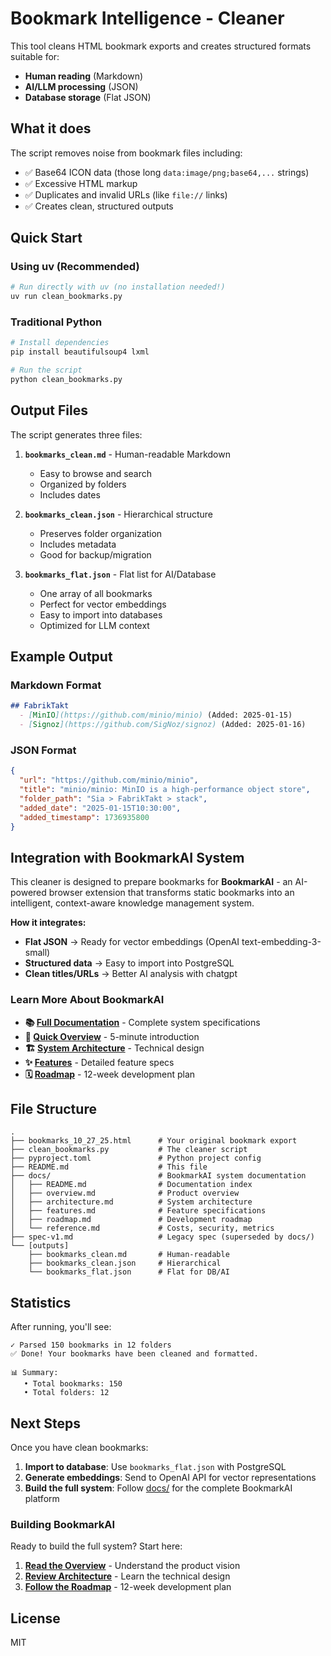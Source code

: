 # Bookmark Intelligence - Cleaner

This tool cleans HTML bookmark exports and creates structured formats suitable for:
- **Human reading** (Markdown)
- **AI/LLM processing** (JSON)
- **Database storage** (Flat JSON)

## What it does

The script removes noise from bookmark files including:
- ✅ Base64 ICON data (those long `data:image/png;base64,...` strings)
- ✅ Excessive HTML markup
- ✅ Duplicates and invalid URLs (like `file://` links)
- ✅ Creates clean, structured outputs

## Quick Start

### Using uv (Recommended)

```bash
# Run directly with uv (no installation needed!)
uv run clean_bookmarks.py
```

### Traditional Python

```bash
# Install dependencies
pip install beautifulsoup4 lxml

# Run the script
python clean_bookmarks.py
```

## Output Files

The script generates three files:

1. **`bookmarks_clean.md`** - Human-readable Markdown
   - Easy to browse and search
   - Organized by folders
   - Includes dates

2. **`bookmarks_clean.json`** - Hierarchical structure
   - Preserves folder organization
   - Includes metadata
   - Good for backup/migration

3. **`bookmarks_flat.json`** - Flat list for AI/Database
   - One array of all bookmarks
   - Perfect for vector embeddings
   - Easy to import into databases
   - Optimized for LLM context

## Example Output

### Markdown Format
```markdown
## FabrikTakt
  - [MinIO](https://github.com/minio/minio) (Added: 2025-01-15)
  - [Signoz](https://github.com/SigNoz/signoz) (Added: 2025-01-16)
```

### JSON Format
```json
{
  "url": "https://github.com/minio/minio",
  "title": "minio/minio: MinIO is a high-performance object store",
  "folder_path": "Sia > FabrikTakt > stack",
  "added_date": "2025-01-15T10:30:00",
  "added_timestamp": 1736935800
}
```

## Integration with BookmarkAI System

This cleaner is designed to prepare bookmarks for **BookmarkAI** - an AI-powered browser extension that transforms static bookmarks into an intelligent, context-aware knowledge management system.

**How it integrates:**
- **Flat JSON** → Ready for vector embeddings (OpenAI text-embedding-3-small)
- **Structured data** → Easy to import into PostgreSQL
- **Clean titles/URLs** → Better AI analysis with chatgpt

### Learn More About BookmarkAI

- **📚 [Full Documentation](./docs/)** - Complete system specifications
- **🚀 [Quick Overview](./docs/overview.md)** - 5-minute introduction
- **🏗️ [System Architecture](./docs/architecture.md)** - Technical design
- **✨ [Features](./docs/features.md)** - Detailed feature specs
- **🗓️ [Roadmap](./docs/roadmap.md)** - 12-week development plan

## File Structure

```
.
├── bookmarks_10_27_25.html      # Your original bookmark export
├── clean_bookmarks.py           # The cleaner script
├── pyproject.toml               # Python project config
├── README.md                    # This file
├── docs/                        # BookmarkAI system documentation
│   ├── README.md                # Documentation index
│   ├── overview.md              # Product overview
│   ├── architecture.md          # System architecture
│   ├── features.md              # Feature specifications
│   ├── roadmap.md               # Development roadmap
│   └── reference.md             # Costs, security, metrics
├── spec-v1.md                   # Legacy spec (superseded by docs/)
└── [outputs]
    ├── bookmarks_clean.md       # Human-readable
    ├── bookmarks_clean.json     # Hierarchical
    └── bookmarks_flat.json      # Flat for DB/AI
```

## Statistics

After running, you'll see:
```
✓ Parsed 150 bookmarks in 12 folders
✅ Done! Your bookmarks have been cleaned and formatted.

📊 Summary:
   • Total bookmarks: 150
   • Total folders: 12
```

## Next Steps

Once you have clean bookmarks:

1. **Import to database**: Use `bookmarks_flat.json` with PostgreSQL
2. **Generate embeddings**: Send to OpenAI API for vector representations
3. **Build the full system**: Follow [docs/](./docs/) for the complete BookmarkAI platform

### Building BookmarkAI

Ready to build the full system? Start here:

1. **[Read the Overview](./docs/overview.md)** - Understand the product vision
2. **[Review Architecture](./docs/architecture.md)** - Learn the technical design
3. **[Follow the Roadmap](./docs/roadmap.md)** - 12-week development plan

## License

MIT
